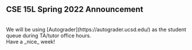 ## **CSE 15L Spring 2022 Announcement**
 <br> 
We will be using [Autograder](https://autograder.ucsd.edu/) as the student queue during TA/tutor office hours.
 <br> 
Have a _nice_ week!
